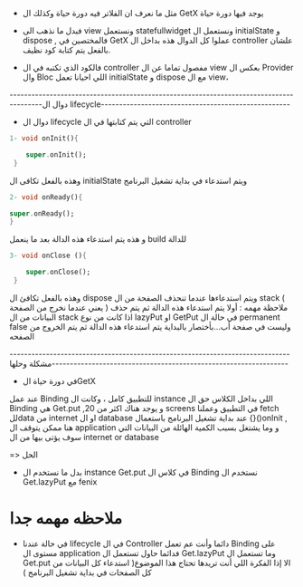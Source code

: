 - مثل ما نعرف ان الفلاتر فيه دورة حياة وكذلك ال GetX يوجد فيها دورة حياة

- فبدل ما نذهب الى view ونستعمل statefullwidget ونستعمل ال initialState و dispose , فالمختصين في GetX عملوا كل الدوال هذه بداخل ال controller علشان بالفعل يتم كتابة كود نظيف.

-  فالكود الذي تكتبه في ال controller مفصول تماما عن ال view بعكس ال Provider وال Bloc اللي احيانا تعمل initialState و dispose مع ال view،
 
---------------------------------------------------------------------------------------دوال ال lifecycle----------------------------------------------------

+ دوال ال lifecycle التي يتم كتابتها في ال controller 
 
```dart
1- void onInit(){

    super.onInit();
 } 
 ```
وهذه بالفعل تكافى ال initialState ويتم استدعاء في بداية تشغيل البرنامج

```dart
2- void onReady(){ 

super.onReady();
}
```
و هذه يتم استدعاء هذه الدالة بعد ما ينعمل build للدالة


```dart
3- void onClose (){

    super.onClose();
 } 
 ```
وهذه بالفعل تكافئ ال dispose ويتم استدعاءها عندما تنحذف الصفحة من ال stack ( يعني عندما نخرج من الصفحة )
ملاحظة مهمه : 
أولا يتم استدعاء هذه الدالة ثم يتم حذف البيانات من ال stack اذا كانت من نوع lazyPut او GetPut في حالة ال permanent false وليست في صفحة أب...بأختصار بالبداية يتم استدعاء هذه الدالة ثم يتم الخروج من الصفحه 

-----------------------------------------------------------------------------مشكلة وحلها-----------------------------------------------------------------

+ في دورة حياة الGetX

عند عمل Binding للتطبيق كامل ، وكانت ال instance اللي بداخل الكلاس حق ال Binding هي Get.put ,و يوجد هناك اكثر من 20 screens في التطبيق وعملنا fetch للdata من internet او ال database عند بداية تشغيل البرنامج 
باستعمال {}()onInit , هنا ممكن يتوقف ال application و وما يشتغل بسبب الكمية الهائلة من البيانات التي سوف يؤتى بيها من ال internet or database  

=> الحل

- بدل ما نستخدم ال instance Get.put في كلاس ال Binding نستخدم ال Get.lazyPut مع fenix



# ملاحظه مهمه جدا 

- في حالة عندنا lifecycle في ال Controller دائما وأنت عم تعمل Binding على مستوى ال application فدائما حاول تستعمل ال Get.lazyPut وما تستعمل ال Get.put الا إذا الفكرة اللي أنت تريدها تحتاج هذا الموضوع( استدعاء كل البيانات من كل الصفحات في بداية تشغيل البرنامج )

